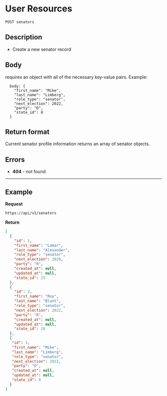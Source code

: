 
# User Resources

    POST senators

## Description
* Create a new senator record

## Body

requires an object with all of the necessary key-value pairs. Example:

```
  body: {
    "first_name": "Mike",
    "last_name": "Limberg",
    "role_type": "senator",
    "next_election": 2022,
    "party": "D",
    "state_id": 8
  }
```

## Return format
Current senator profile information returns an array of senator objects.


## Errors
* **404** - not found

***

## Example
**Request**

    https://api/v1/senators

**Return**
``` json
[
  {
    "id": 1,
    "first_name": "Lamar",
    "last_name": "Alexander",
    "role_type": "senator",
    "next_election": 2020,
    "party": "R",
    "created_at": null,
    "updated_at": null,
    "state_id": 25
  },
  {
    "id": 2,
    "first_name": "Roy",
    "last_name": "Blunt",
    "role_type": "senator",
    "next_election": 2022,
    "party": "R",
    "created_at": null,
    "updated_at": null,
    "state_id": 26
  },
  {
   "id": 3,
   "first_name": "Mike",
   "last_name": "Limberg",
   "role_type": "senator",
   "next_election": 2022,
   "party": "D",
   "created_at": null,
   "updated_at": null,
   "state_id": 8
  }
]
```

